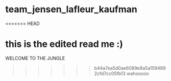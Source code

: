 # team_jensen_lafleur_kaufman
<<<<<<< HEAD

this is the edited read me :)
=======
WELCOME TO THE JUNGLE
>>>>>>> b44a7ea5d0ae6089e8a5a1594892cfd7cc05fb13
>>>>>>> wahooooo
